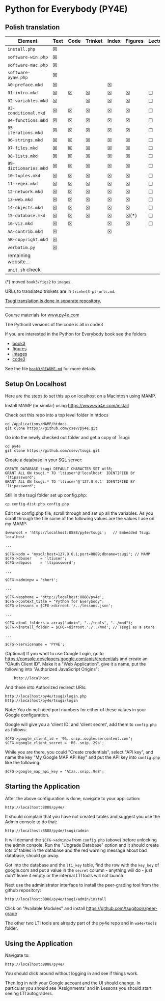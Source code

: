 
Python for Everybody (PY4E)
===========================

Polish translation
------------------

| Element                | Text | Code | Trinket | Index | Figures | Lectures | YouTube | Autograder | Review |
|------------------------|------|------|-------|-------|---------|----------|---------|------------|--------|
| `install.php`          | ☒    |      |      |       |         |          |         |            | ☒    |
| `software-win.php`     | ☒    |      |      |       |         |          | ☒      |            | ☒    |
| `software-mac.php`     | ☒    |      |      |       |         |          | ☒      |            | ☒    |
| `software-pyaw.php`    | ☒    |      |      |       |         |          |         |            | ☒    |
| `A0-preface.mkd`       | ☒    |      |      | ☒     |         |          |         |            | ☒    |
| `01-intro.mkd`         | ☒    | ☒   | ☒    | ☒    | ☒      | ☐        | ☐     | ☐          | ☒    |
| `02-variables.mkd`     | ☒    |      | ☒    | ☒    | ☒      | ☐        | ☐     | ☐          | ☒    |
| `03-conditional.mkd`   | ☒    | ☒   | ☒    | ☒    | ☒      | ☐        | ☐     | ☐          | ☒    |
| `04-functions.mkd`     | ☒    | ☒   | ☒    | ☒    | ☒      | ☐        | ☐     | ☐          | ☒    |
| `05-iterations.mkd`    | ☒    | ☒   | ☒    | ☒    | ☒      | ☐        | ☐     | ☐          | ☒    |
| `06-strings.mkd`       | ☒    | ☒   | ☒    | ☒    | ☒      | ☐        | ☐     | ☐          | ☒    |
| `07-files.mkd`         | ☒    | ☒   | ☒    | ☒    | ☒      | ☐        | ☐     | ☐          | ☒    |
| `08-lists.mkd`         | ☒    | ☒   | ☒    | ☒    | ☒      | ☐        | ☐     | ☐          | ☒    |
| `09-dictionaries.mkd`  | ☒    | ☒   | ☒    | ☒    | ☒      | ☐        | ☐     | ☐          | ☒    |
| `10-tuples.mkd`        | ☒    | ☒   | ☒    | ☒    | ☒      | ☐        | ☐     | ☐          | ☒    |
| `11-regex.mkd`         | ☒    | ☒   | ☒    | ☒    | ☒      | ☐        | ☐     | ☐          | ☒    |
| `12-network.mkd`       | ☒    | ☒   | ☒    | ☒    | ☒      | ☐        | ☐     | ☐          | ☒    |
| `13-web.mkd`           | ☒    | ☒   | ☒    | ☒    | ☒      | ☐        | ☐     | ☐          | ☒    |
| `14-objects.mkd`       | ☒    | ☒   | ☒    | ☒    | ☒      | ☐        | ☐     | ☐          | ☒    |
| `15-database.mkd`      | ☒    | ☒   | ☒    | ☒    | ☒(*)   | ☐        | ☐     | ☐          | ☒    |
| `16-viz.mkd`           | ☒    | ☒   |       | ☒    | ☒      | ☐        | ☐     | ☐          | ☒    |
| `AA-contrib.mkd`       | ☒    |      |      | ☒     |         |          |         |            | ☒    |
| `AB-copyright.mkd`     | ☒    |      |      |       |         |          |         |            | ☒    |
| `verbatim.py`          | ☒    |      |      |       |         |          |         |            |       |
| remaining website...   |      |      |       |      |         |          |         |            |       |
| `unit.sh` check |         |            |       |

(*) moved `book3/figs2` to `images`.

URLs to translated trinkets are in `trinket3-pl-urls.md`.

[Tsugi translation is done in separate repository.](https://github.com/andre-wojtowicz/tsugi/)

----

Course materials for www.py4e.com

The Python3 versions of the code is all in code3

If you are interested in the Python for Everybody book
see the folders

* [book3](book3/)
* [figures](figures/)
* [images](images/)
* [code3](code3/)

See the file [`book3/README.md`](book3/README.md) for more details.

Setup On Localhost
------------------

Here are the steps to set this up on localhost on a Macintosh using MAMP.

Install MAMP (or similar) using https://www.wa4e.com/install

Check out this repo into a top level folder in htdocs

    cd /Applications/MAMP/htdocs
    git clone https://github.com/csev/py4e.git

Go into the newly checked out folder and get a copy of Tsugi:

    cd py4e
    git clone https://github.com/csev/tsugi.git

Create a database in your SQL server:

    CREATE DATABASE tsugi DEFAULT CHARACTER SET utf8;
    GRANT ALL ON tsugi.* TO 'ltiuser'@'localhost' IDENTIFIED BY 'ltipassword';
    GRANT ALL ON tsugi.* TO 'ltiuser'@'127.0.0.1' IDENTIFIED BY 'ltipassword';

Still in the tsugi folder set up config.php:

    cp config-dist.php config.php

Edit the config.php file, scroll through and set up all the variables.  As you scroll through the file
some of the following values are the values I use on my MAMP:

    $wwwroot = 'http://localhost:8888/py4e/tsugi';   // Embedded Tsugi localhost
    
    ...
    
    $CFG->pdo = 'mysql:host=127.0.0.1;port=8889;dbname=tsugi'; // MAMP
    $CFG->dbuser    = 'ltiuser';
    $CFG->dbpass    = 'ltipassword';
    
    ...
    
    $CFG->adminpw = 'short';
    
    ...
    
    $CFG->apphome = 'http://localhost:8888/py4e';
    $CFG->context_title = "Python for Everybody";
    $CFG->lessons = $CFG->dirroot.'/../lessons.json';
    
    ... 
    
    $CFG->tool_folders = array("admin", "../tools", "../mod");
    $CFG->install_folder = $CFG->dirroot.'./../mod'; // Tsugi as a store
    
    ...
    
    $CFG->servicename = 'PY4E';

(Optional) If you want to use Google Login,
go to https://console.developers.google.com/apis/credentials and
create an "OAuth Client ID".  Make it a "Web Application", give it a name,
put the following into "Authorized JavaScript Origins":

        http://localhost

And these into Authorized redirect URIs:

    http://localhost/py4e/tsugi/login.php
    http://localhost/py4e/tsugi/login

Note: You do not need port numbers for either of these values in your Google
configuration.

Google will give you a 'client ID' and 'client secret', add them to `config.php`
as follows:

    $CFG->google_client_id = '96..snip..oogleusercontent.com';
    $CFG->google_client_secret = 'R6..snip..29a';

While you are there, you could "Create credentials", select "API
key", and name the key "My Google MAP API Key" and put the API
key into `config.php` like the following:

    $CFG->google_map_api_key = 'AIza..snip..9e8';

Starting the Application
------------------------

After the above configuration is done, navigate to your application:

    http://localhost:8888/py4e/

It should complain that you have not created tables and suggest you 
use the Admin console to do that:

    http://localhost:8888/py4e/tsugi/admin

It will demand the `$CFG->adminpw` from `config.php` (above) before 
unlocking the admin console.  Run the "Upgrade Database" option and
it should create lots of tables in the database and the red warning
message about bad database, should go away.

Got into the database and the `lti_key` table, find the row with the `key_key`
of google.com and put a value in the `secret` column - anything will do - 
just don't leave it empty or the internal LTI tools will not launch.

Next use the administrator interface to install the peer-grading tool
from the github repository:

    http://localhost:8888/py4e/tsugi/admin/install

Click on "Available Modules" and install https://github.com/tsugitools/peer-grade

The other two LTI tools are already part of the py4e repo and in `wa4e/tools`
folder.

Using the Application
---------------------

Navigate to:

    http://localhost:8888/py4e/

You should click around without logging in and see if things work.

Then log in with your Google account and the UI should change.  In particular you should
see 'Assignments' and in Lessons you should start seeing LTI autograders.

   
